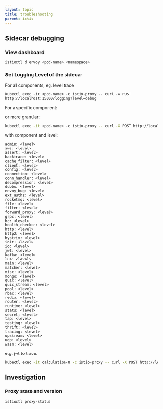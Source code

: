 ```yaml
---
layout: topic
title: troubleshooting
parent: istio
---
```


## Sidecar debugging

### View dashboard

```bash
istioctl d envoy <pod-name>.<namespace>
```

### Set Logging Level of the sidecar

For all components, eg. level trace

``
kubectl exec -it <pod-name> -c istio-proxy -- curl -X POST http://localhost:15000/logging?level=debug
``

For a specific component:


or more granular: 

```bash
kubectl exec -it <pod-name> -c istio-proxy -- curl -X POST http://localhost:15000/logging?<component>=<level>
```

with component and level:

```
admin: <level>
aws: <level>
assert: <level>
backtrace: <level>
cache_filter: <level>
client: <level>
config: <level>
connection: <level>
conn_handler: <level>
decompression: <level>
dubbo: <level>
envoy_bug: <level>
ext_authz: <level>
rocketmq: <level>
file: <level>
filter: <level>
forward_proxy: <level>
grpc: <level>
hc: <level>
health_checker: <level>
http: <level>
http2: <level>
hystrix: <level>
init: <level>
io: <level>
jwt: <level>
kafka: <level>
lua: <level>
main: <level>
matcher: <level>
misc: <level>
mongo: <level>
quic: <level>
quic_stream: <level>
pool: <level>
rbac: <level>
redis: <level>
router: <level>
runtime: <level>
stats: <level>
secret: <level>
tap: <level>
testing: <level>
thrift: <level>
tracing: <level>
upstream: <level>
udp: <level>
wasm: <level>
```

e.g. jwt to trace:

```bash
kubectl exec -it calculation-0 -c istio-proxy -- curl -X POST http://localhost:15000/logging?jwt=trace
```


## Investigation

### Proxy state and version

``
istioctl proxy-status
``
